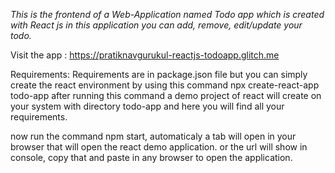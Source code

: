 *This is the frontend of a Web-Application named Todo app which is created with React js in this application you can add, remove, edit/update your todo.*

Visit the app :
https://pratiknavgurukul-reactjs-todoapp.glitch.me

Requirements:
Requirements are in package.json file but you can simply create the react environment by using this command npx create-react-app todo-app after running this command a demo project of react will create on your system with directory todo-app and here you will find all your requirements.

now run the command npm start, automaticaly a tab will open in your browser that will open the react demo application. or the url will show in console, copy that and paste in any browser to open the application.
